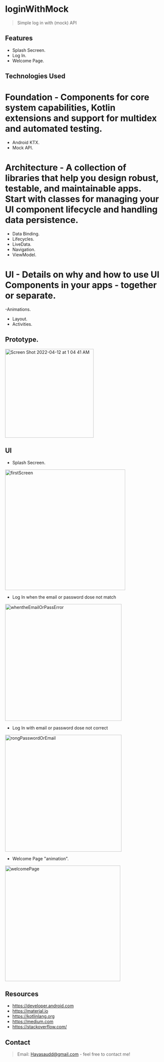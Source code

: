 # loginWithMock
> Simple log in with (mock) API 


## Features
- Splash Secreen.
- Log In.
- Welcome Page.

## Technologies Used
# Foundation - Components for core system capabilities, Kotlin extensions and support for multidex and automated testing.
- Android KTX. 
- Mock API.
# Architecture - A collection of libraries that help you design robust, testable, and maintainable apps. Start with classes for managing your UI component lifecycle and handling data persistence.
- Data Binding. 
- Lifecycles. 
- LiveData. 
- Navigation. 
- ViewModel. 
# UI - Details on why and how to use UI Components in your apps - together or separate.
-Animations. 
- Layout.
- Activities. 
## Prototype.
  <img width="288" alt="Screen Shot 2022-04-12 at 1 04 41 AM" src="https://user-images.githubusercontent.com/92260175/162841266-e6603382-4afe-4c6e-af22-df52096ca20e.png">

## UI
- Splash Secreen.
<img width="391" alt="firstScreen" src="https://user-images.githubusercontent.com/92260175/162841284-93dda3ef-c3de-4a52-a672-1137687db821.png">

- Log In when the email or password dose not match 
<img width="379" alt="whentheEmailOrPassError" src="https://user-images.githubusercontent.com/92260175/162841348-5337d9aa-eab3-4e37-9db2-8126c02665e3.png">

- Log In with email or password dose not correct
<img width="379" alt="rongPasswordOrEmail" src="https://user-images.githubusercontent.com/92260175/162841750-77fe1c36-7882-4b54-ab51-4420a7bf4f8c.png">

- Welcome Page "animation".
<img width="375" alt="welcomePage" src="https://user-images.githubusercontent.com/92260175/162841802-6e5ffa07-c69c-46a0-a80b-e6d6e24330b1.png">


## Resources
- https://developer.android.com
- https://material.io
- https://kotlinlang.org
- https://medium.com
- https://stackoverflow.com/
## Contact
> Email: Hayasaudd@gmail.com - feel free to contact me!

